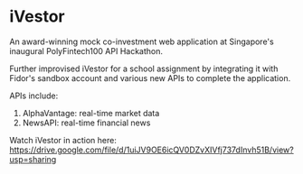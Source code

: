 # iVestor
An award-winning mock co-investment web application at Singapore's inaugural PolyFintech100 API Hackathon.

Further improvised iVestor for a school assignment by integrating it with Fidor's sandbox account and various new APIs to complete the application.

APIs include:
1. AlphaVantage: real-time market data
2. NewsAPI: real-time financial news


Watch iVestor in action here: https://drive.google.com/file/d/1uiJV9OE6icQV0DZvXIVfj737dInvh51B/view?usp=sharing

